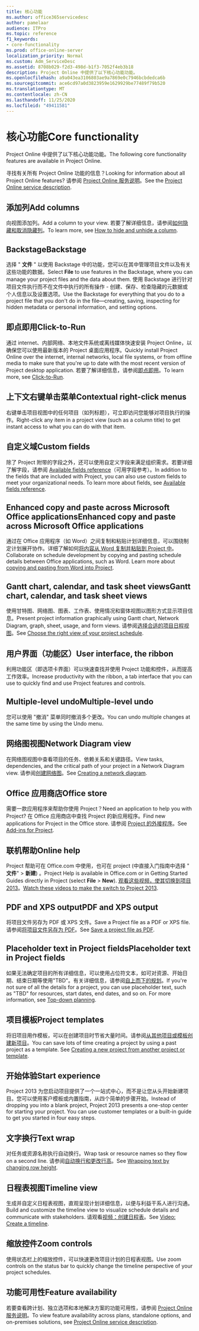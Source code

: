 ```yaml
---
title: 核心功能
ms.author: office365servicedesc
author: pamelaar
audience: ITPro
ms.topic: reference
f1_keywords:
- core-functionality
ms.prod: office-online-server
localization_priority: Normal
ms.custom: Adm_ServiceDesc
ms.assetid: 8708b029-f2d3-498d-b1f3-7052f4eb3b18
description: Project Online 中提供了以下核心功能功能。
ms.openlocfilehash: a9a043ea3106803ae9a7869e0c7946bcbdedca6b
ms.sourcegitcommit: ace6cd97a0d3823959e1629929be77489f79b520
ms.translationtype: MT
ms.contentlocale: zh-CN
ms.lasthandoff: 11/25/2020
ms.locfileid: "49411581"
---
```

# <a name="core-functionality"></a><span data-ttu-id="6281c-103">核心功能</span><span class="sxs-lookup"><span data-stu-id="6281c-103">Core functionality</span></span>

<span data-ttu-id="6281c-104">Project Online 中提供了以下核心功能功能。</span><span class="sxs-lookup"><span data-stu-id="6281c-104">The following core functionality features are available in Project Online.</span></span>
  
<span data-ttu-id="6281c-105">寻找有关所有 Project Online 功能的信息？</span><span class="sxs-lookup"><span data-stu-id="6281c-105">Looking for information about all Project Online features?</span></span> <span data-ttu-id="6281c-106">请参阅 [Project Online 服务说明](project-online-service-description.md)。</span><span class="sxs-lookup"><span data-stu-id="6281c-106">See the [Project Online service description](project-online-service-description.md).</span></span>
  
## <a name="add-columns"></a><span data-ttu-id="6281c-107">添加列</span><span class="sxs-lookup"><span data-stu-id="6281c-107">Add columns</span></span>

<span data-ttu-id="6281c-108">向视图添加列。</span><span class="sxs-lookup"><span data-stu-id="6281c-108">Add a column to your view.</span></span> <span data-ttu-id="6281c-109">若要了解详细信息，请参阅[如何隐藏和取消隐藏列](https://go.microsoft.com/fwlink/p/?LinkId=271343)。</span><span class="sxs-lookup"><span data-stu-id="6281c-109">To learn more, see [How to hide and unhide a column](https://go.microsoft.com/fwlink/p/?LinkId=271343).</span></span>
  
## <a name="backstage"></a><span data-ttu-id="6281c-110">Backstage</span><span class="sxs-lookup"><span data-stu-id="6281c-110">Backstage</span></span>

<span data-ttu-id="6281c-111">选择 " **文件** " 以使用 Backstage 中的功能，您可以在其中管理项目文件以及有关这些功能的数据。</span><span class="sxs-lookup"><span data-stu-id="6281c-111">Select **File** to use features in the Backstage, where you can manage your project files and the data about them.</span></span> <span data-ttu-id="6281c-112">使用 Backstage 进行针对项目文件执行而不在文件中执行的所有操作 - 创建、保存、检查隐藏的元数据或个人信息以及设置选项。</span><span class="sxs-lookup"><span data-stu-id="6281c-112">Use the Backstage for everything that you do to a project file that you don't do in the file—creating, saving, inspecting for hidden metadata or personal information, and setting options.</span></span> 
  
## <a name="click-to-run"></a><span data-ttu-id="6281c-113">即点即用</span><span class="sxs-lookup"><span data-stu-id="6281c-113">Click-to-Run</span></span>

<span data-ttu-id="6281c-114">通过 internet、内部网络、本地文件系统或离线媒体快速安装 Project Online，以确保您可以使用最新版本的 Project 桌面应用程序。</span><span class="sxs-lookup"><span data-stu-id="6281c-114">Quickly install Project Online over the internet, internal networks, local file systems, or from offline media to make sure that you're up to date with the most recent version of Project desktop application.</span></span> <span data-ttu-id="6281c-115">若要了解详细信息，请参阅[即点即用](https://go.microsoft.com/fwlink/p/?LinkId=271596)。</span><span class="sxs-lookup"><span data-stu-id="6281c-115">To learn more, see [Click-to-Run](https://go.microsoft.com/fwlink/p/?LinkId=271596).</span></span>
  
## <a name="contextual-right-click-menus"></a><span data-ttu-id="6281c-116">上下文右键单击菜单</span><span class="sxs-lookup"><span data-stu-id="6281c-116">Contextual right-click menus</span></span>

<span data-ttu-id="6281c-117">右键单击项目视图中的任何项目（如列标题），可立即访问您能够对项目执行的操作。</span><span class="sxs-lookup"><span data-stu-id="6281c-117">Right-click any item in a project view (such as a column title) to get instant access to what you can do with that item.</span></span>
  
## <a name="custom-fields"></a><span data-ttu-id="6281c-118">自定义域</span><span class="sxs-lookup"><span data-stu-id="6281c-118">Custom fields</span></span>

<span data-ttu-id="6281c-p105">除了 Project 附带的字段之外，还可以使用自定义字段来满足组织需求。若要详细了解字段，请参阅 [Available fields reference](https://support.office.com/article/615a4563-1cc3-40f4-b66f-1b17e793a460)（可用字段参考）。</span><span class="sxs-lookup"><span data-stu-id="6281c-p105">In addition to the fields that are included with Project, you can also use custom fields to meet your organizational needs. To learn more about fields, see [Available fields reference](https://support.office.com/article/615a4563-1cc3-40f4-b66f-1b17e793a460).</span></span>
  
## <a name="enhanced-copy-and-paste-across-microsoft-office-applications"></a><span data-ttu-id="6281c-121">Enhanced copy and paste across Microsoft Office applications</span><span class="sxs-lookup"><span data-stu-id="6281c-121">Enhanced copy and paste across Microsoft Office applications</span></span>

<span data-ttu-id="6281c-p106">通过在 Office 应用程序（如 Word）之间复制和粘贴计划详细信息，可以围绕制定计划展开协作。详细了解如何[将内容从 Word 复制并粘贴到 Project 中](https://go.microsoft.com/fwlink/p/?LinkId=271330)。</span><span class="sxs-lookup"><span data-stu-id="6281c-p106">Collaborate on schedule development by copying and pasting schedule details between Office applications, such as Word. Learn more about [copying and pasting from Word into Project](https://go.microsoft.com/fwlink/p/?LinkId=271330).</span></span>
  
## <a name="gantt-chart-calendar-and-task-sheet-views"></a><span data-ttu-id="6281c-124">Gantt chart, calendar, and task sheet views</span><span class="sxs-lookup"><span data-stu-id="6281c-124">Gantt chart, calendar, and task sheet views</span></span>

<span data-ttu-id="6281c-125">使用甘特图、网络图、图表、工作表、使用情况和窗体视图以图形方式显示项目信息。</span><span class="sxs-lookup"><span data-stu-id="6281c-125">Present project information graphically using Gantt chart, Network Diagram, graph, sheet, usage, and form views.</span></span> <span data-ttu-id="6281c-126">请参阅[选择合适的项目日程视图](https://go.microsoft.com/fwlink/?LinkId=402905)。</span><span class="sxs-lookup"><span data-stu-id="6281c-126">See [Choose the right view of your project schedule](https://go.microsoft.com/fwlink/?LinkId=402905).</span></span>
  
## <a name="user-interface-the-ribbon"></a><span data-ttu-id="6281c-127">用户界面（功能区）</span><span class="sxs-lookup"><span data-stu-id="6281c-127">User interface, the ribbon</span></span>

<span data-ttu-id="6281c-128">利用功能区（即选项卡界面）可以快速查找并使用 Project 功能和控件，从而提高工作效率。</span><span class="sxs-lookup"><span data-stu-id="6281c-128">Increase productivity with the ribbon, a tab interface that you can use to quickly find and use Project features and controls.</span></span>

## <a name="multiple-level-undo"></a><span data-ttu-id="6281c-129">Multiple-level undo</span><span class="sxs-lookup"><span data-stu-id="6281c-129">Multiple-level undo</span></span>

<span data-ttu-id="6281c-130">您可以使用 "撤消" 菜单同时撤消多个更改。</span><span class="sxs-lookup"><span data-stu-id="6281c-130">You can undo multiple changes at the same time by using the Undo menu.</span></span>
  
## <a name="network-diagram-view"></a><span data-ttu-id="6281c-131">网络图视图</span><span class="sxs-lookup"><span data-stu-id="6281c-131">Network Diagram view</span></span>

<span data-ttu-id="6281c-132">在网络图视图中查看项目的任务、依赖关系和关键路径。</span><span class="sxs-lookup"><span data-stu-id="6281c-132">View tasks, dependencies, and the critical path of your project in a Network Diagram view.</span></span> <span data-ttu-id="6281c-133">请参阅[创建网络图](https://go.microsoft.com/fwlink/p/?LinkId=271338)。</span><span class="sxs-lookup"><span data-stu-id="6281c-133">See [Creating a network diagram](https://go.microsoft.com/fwlink/p/?LinkId=271338).</span></span>
  
## <a name="office-store"></a><span data-ttu-id="6281c-134">Office 应用商店</span><span class="sxs-lookup"><span data-stu-id="6281c-134">Office store</span></span>

<span data-ttu-id="6281c-135">需要一款应用程序来帮助你使用 Project？</span><span class="sxs-lookup"><span data-stu-id="6281c-135">Need an application to help you with Project?</span></span> <span data-ttu-id="6281c-136">在 Office 应用商店中查找 Project 的新应用程序。</span><span class="sxs-lookup"><span data-stu-id="6281c-136">Find new applications for Project in the Office store.</span></span> <span data-ttu-id="6281c-137">请参阅 [Project 的外接程序](https://go.microsoft.com/fwlink/?LinkId=273883)。</span><span class="sxs-lookup"><span data-stu-id="6281c-137">See [Add-ins for Project](https://go.microsoft.com/fwlink/?LinkId=273883).</span></span>
  
## <a name="online-help"></a><span data-ttu-id="6281c-138">联机帮助</span><span class="sxs-lookup"><span data-stu-id="6281c-138">Online help</span></span>

<span data-ttu-id="6281c-139">Project 帮助可在 Office.com 中使用，也可在 project (中直接入门指南中选择 " **文件**" \> **新建**) 。</span><span class="sxs-lookup"><span data-stu-id="6281c-139">Project Help is available in Office.com or in Getting Started Guides directly in Project (select **File** \> **New**).</span></span> <span data-ttu-id="6281c-140">[观看这些视频，使其切换到项目 2013](https://go.microsoft.com/fwlink/p/?LinkId=271325)。</span><span class="sxs-lookup"><span data-stu-id="6281c-140">[Watch these videos to make the switch to Project 2013](https://go.microsoft.com/fwlink/p/?LinkId=271325).</span></span>
  
## <a name="pdf-and-xps-output"></a><span data-ttu-id="6281c-141">PDF and XPS output</span><span class="sxs-lookup"><span data-stu-id="6281c-141">PDF and XPS output</span></span>

<span data-ttu-id="6281c-142">将项目文件另存为 PDF 或 XPS 文件。</span><span class="sxs-lookup"><span data-stu-id="6281c-142">Save a Project file as a PDF or XPS file.</span></span> <span data-ttu-id="6281c-143">请参阅[将项目文件另存为 PDF](https://go.microsoft.com/fwlink/p/?LinkId=271350)。</span><span class="sxs-lookup"><span data-stu-id="6281c-143">See [Save a project file as PDF](https://go.microsoft.com/fwlink/p/?LinkId=271350).</span></span>
  
## <a name="placeholder-text-in-project-fields"></a><span data-ttu-id="6281c-144">Placeholder text in Project fields</span><span class="sxs-lookup"><span data-stu-id="6281c-144">Placeholder text in Project fields</span></span>

<span data-ttu-id="6281c-p112">如果无法确定项目的所有详细信息，可以使用占位符文本，如可对资源、开始日期、结束日期等使用"TBD"。有关详细信息，请参阅[自上而下的规划](https://go.microsoft.com/fwlink/p/?LinkId=271333)。</span><span class="sxs-lookup"><span data-stu-id="6281c-p112">If you're not sure of all the details for a project, you can use placeholder text, such as "TBD" for resources, start dates, end dates, and so on. For more information, see [Top-down planning](https://go.microsoft.com/fwlink/p/?LinkId=271333).</span></span>
  
## <a name="project-templates"></a><span data-ttu-id="6281c-147">项目模板</span><span class="sxs-lookup"><span data-stu-id="6281c-147">Project templates</span></span>

<span data-ttu-id="6281c-p113">将旧项目用作模板，可以在创建项目时节省大量时间。请参阅[从其他项目或模板创建新项目](https://go.microsoft.com/fwlink/p/?LinkId=271328)。</span><span class="sxs-lookup"><span data-stu-id="6281c-p113">You can save lots of time creating a project by using a past project as a template. See [Creating a new project from another project or template](https://go.microsoft.com/fwlink/p/?LinkId=271328).</span></span>
  
## <a name="start-experience"></a><span data-ttu-id="6281c-150">开始体验</span><span class="sxs-lookup"><span data-stu-id="6281c-150">Start experience</span></span>

<span data-ttu-id="6281c-p114">Project 2013 为您启动项目提供了一个一站式中心，而不是让您从头开始新建项目。您可以使用客户模板或内置指南，从四个简单的步骤开始。</span><span class="sxs-lookup"><span data-stu-id="6281c-p114">Instead of dropping you into a blank project, Project 2013 presents a one-stop center for starting your project. You can use customer templates or a built-in guide to get you started in four easy steps.</span></span>
  
## <a name="text-wrap"></a><span data-ttu-id="6281c-153">文字换行</span><span class="sxs-lookup"><span data-stu-id="6281c-153">Text wrap</span></span>

<span data-ttu-id="6281c-154">对任务或资源名称执行自动换行。</span><span class="sxs-lookup"><span data-stu-id="6281c-154">Wrap task or resource names so they flow on a second line.</span></span> <span data-ttu-id="6281c-155">请参阅[自动换行和更改行高](https://go.microsoft.com/fwlink/p/?LinkId=271344)。</span><span class="sxs-lookup"><span data-stu-id="6281c-155">See [Wrapping text by changing row height](https://go.microsoft.com/fwlink/p/?LinkId=271344).</span></span>
  
## <a name="timeline-view"></a><span data-ttu-id="6281c-156">日程表视图</span><span class="sxs-lookup"><span data-stu-id="6281c-156">Timeline view</span></span>

<span data-ttu-id="6281c-157">生成并自定义日程表视图，直观呈现计划详细信息，以便与利益干系人进行沟通。</span><span class="sxs-lookup"><span data-stu-id="6281c-157">Build and customize the timeline view to visualize schedule details and communicate with stakeholders.</span></span> <span data-ttu-id="6281c-158">请观看[视频：创建日程表](https://go.microsoft.com/fwlink/?LinkId=402912)。</span><span class="sxs-lookup"><span data-stu-id="6281c-158">See [Video: Create a timeline](https://go.microsoft.com/fwlink/?LinkId=402912).</span></span>
  
## <a name="zoom-controls"></a><span data-ttu-id="6281c-159">缩放控件</span><span class="sxs-lookup"><span data-stu-id="6281c-159">Zoom controls</span></span>

<span data-ttu-id="6281c-160">使用状态栏上的缩放控件，可以快速更改项目计划的日程表视图。</span><span class="sxs-lookup"><span data-stu-id="6281c-160">Use zoom controls on the status bar to quickly change the timeline perspective of your project schedules.</span></span> 
  
## <a name="feature-availability"></a><span data-ttu-id="6281c-161">功能可用性</span><span class="sxs-lookup"><span data-stu-id="6281c-161">Feature availability</span></span>

<span data-ttu-id="6281c-162">若要查看跨计划、独立选项和本地解决方案的功能可用性，请参阅 [Project Online 服务说明](project-online-service-description.md)。</span><span class="sxs-lookup"><span data-stu-id="6281c-162">To view feature availability across plans, standalone options, and on-premises solutions, see [Project Online service description](project-online-service-description.md).</span></span>
